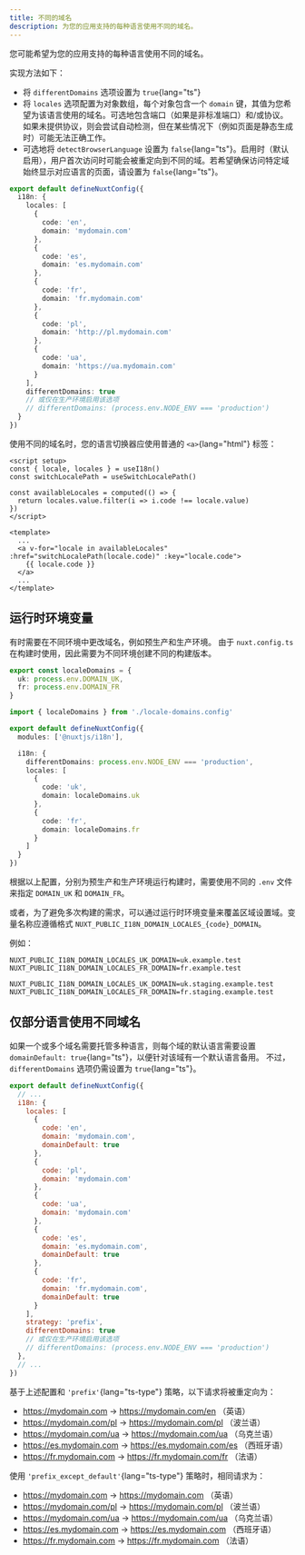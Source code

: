 ```yaml
---
title: 不同的域名
description: 为您的应用支持的每种语言使用不同的域名。
---
```


您可能希望为您的应用支持的每种语言使用不同的域名。

实现方法如下：

- 将 `differentDomains` 选项设置为 `true`{lang="ts"}
- 将 `locales` 选项配置为对象数组，每个对象包含一个 `domain` 键，其值为您希望为该语言使用的域名。可选地包含端口（如果是非标准端口）和/或协议。如果未提供协议，则会尝试自动检测，但在某些情况下（例如页面是静态生成时）可能无法正确工作。
- 可选地将 `detectBrowserLanguage` 设置为 `false`{lang="ts"}。启用时（默认启用），用户首次访问时可能会被重定向到不同的域。若希望确保访问特定域始终显示对应语言的页面，请设置为 `false`{lang="ts"}。

```ts [nuxt.config.ts]
export default defineNuxtConfig({
  i18n: {
    locales: [
      {
        code: 'en',
        domain: 'mydomain.com'
      },
      {
        code: 'es',
        domain: 'es.mydomain.com'
      },
      {
        code: 'fr',
        domain: 'fr.mydomain.com'
      },
      {
        code: 'pl',
        domain: 'http://pl.mydomain.com'
      },
      {
        code: 'ua',
        domain: 'https://ua.mydomain.com'
      }
    ],
    differentDomains: true
    // 或仅在生产环境启用该选项
    // differentDomains: (process.env.NODE_ENV === 'production')
  }
})
```

使用不同的域名时，您的语言切换器应使用普通的 `<a>`{lang="html"} 标签：

```vue
<script setup>
const { locale, locales } = useI18n()
const switchLocalePath = useSwitchLocalePath()

const availableLocales = computed(() => {
  return locales.value.filter(i => i.code !== locale.value)
})
</script>

<template>
  ...
  <a v-for="locale in availableLocales" :href="switchLocalePath(locale.code)" :key="locale.code">
    {{ locale.code }}
  </a>
  ...
</template>
```

## 运行时环境变量

有时需要在不同环境中更改域名，例如预生产和生产环境。
由于 `nuxt.config.ts` 在构建时使用，因此需要为不同环境创建不同的构建版本。

```ts [locale-domains.config.ts]
export const localeDomains = {
  uk: process.env.DOMAIN_UK,
  fr: process.env.DOMAIN_FR
}
```

```ts [nuxt.config.ts]
import { localeDomains } from './locale-domains.config'

export default defineNuxtConfig({
  modules: ['@nuxtjs/i18n'],

  i18n: {
    differentDomains: process.env.NODE_ENV === 'production',
    locales: [
      {
        code: 'uk',
        domain: localeDomains.uk
      },
      {
        code: 'fr',
        domain: localeDomains.fr
      }
    ]
  }
})
```

根据以上配置，分别为预生产和生产环境运行构建时，需要使用不同的 `.env` 文件来指定 `DOMAIN_UK` 和 `DOMAIN_FR`。

或者，为了避免多次构建的需求，可以通过运行时环境变量来覆盖区域设置域。变量名称应遵循格式 `NUXT_PUBLIC_I18N_DOMAIN_LOCALES_{code}_DOMAIN`。

例如：

```shell [production.env]
NUXT_PUBLIC_I18N_DOMAIN_LOCALES_UK_DOMAIN=uk.example.test
NUXT_PUBLIC_I18N_DOMAIN_LOCALES_FR_DOMAIN=fr.example.test
```

```shell [staging.env]
NUXT_PUBLIC_I18N_DOMAIN_LOCALES_UK_DOMAIN=uk.staging.example.test
NUXT_PUBLIC_I18N_DOMAIN_LOCALES_FR_DOMAIN=fr.staging.example.test
```

## 仅部分语言使用不同域名

如果一个或多个域名需要托管多种语言，则每个域的默认语言需要设置 `domainDefault: true`{lang="ts"}，以便针对该域有一个默认语言备用。
不过，`differentDomains` 选项仍需设置为 `true`{lang="ts"}。

```js {}[nuxt.config.js]
export default defineNuxtConfig({
  // ...
  i18n: {
    locales: [
      {
        code: 'en',
        domain: 'mydomain.com',
        domainDefault: true
      },
      {
        code: 'pl',
        domain: 'mydomain.com'
      },
      {
        code: 'ua',
        domain: 'mydomain.com'
      },
      {
        code: 'es',
        domain: 'es.mydomain.com',
        domainDefault: true
      },
      {
        code: 'fr',
        domain: 'fr.mydomain.com',
        domainDefault: true
      }
    ],
    strategy: 'prefix',
    differentDomains: true
    // 或仅在生产环境启用该选项
    // differentDomains: (process.env.NODE_ENV === 'production')
  },
  // ...
})
```

基于上述配置和 `'prefix'`{lang="ts-type"} 策略，以下请求将被重定向为：
- https://mydomain.com -> https://mydomain.com/en （英语）
- https://mydomain.com/pl -> https://mydomain.com/pl （波兰语）
- https://mydomain.com/ua -> https://mydomain.com/ua （乌克兰语）
- https://es.mydomain.com -> https://es.mydomain.com/es （西班牙语）
- https://fr.mydomain.com -> https://fr.mydomain.com/fr （法语）

使用 `'prefix_except_default'`{lang="ts-type"} 策略时，相同请求为：
- https://mydomain.com -> https://mydomain.com （英语）
- https://mydomain.com/pl -> https://mydomain.com/pl （波兰语）
- https://mydomain.com/ua -> https://mydomain.com/ua （乌克兰语）
- https://es.mydomain.com -> https://es.mydomain.com （西班牙语）
- https://fr.mydomain.com -> https://fr.mydomain.com （法语）

